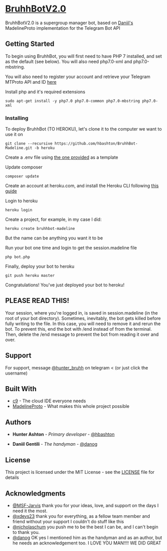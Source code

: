 # [BruhhBotV2.0](https://telegram.me/BruhhBotV2)

BruhhBotV2.0 is a supergroup manager bot, based on [Daniil's](https://github.com/danog/MadelineProto) MadelineProto implementation for the Telegram Bot API

## Getting Started

To begin using BruhhBot, you will first need to have PHP 7 installed, and set as the default (see below). You will also need php7.0-xml and php7.0-mbstring.

You will also need to register your account and retrieve your Telegram MTProto API and ID [here](https://my.telegram.org/apps)

Install php and it's required extensions

```
sudo apt-get install -y php7.0 php7.0-common php7.0-mbstring php7.0-xml
```
### Installing

To deploy BruhhBot (TO HEROKU), let's clone it to the computer we want to use it on

```
git clone --recursive https://github.com/hbashton/BruhhBot-Madeline.git -b heroku
```
Create a .env file using [the one provided](.env.example) as a template

Update composer

```
composer update
```
Create an account at heroku.com, and install the Heroku CLI following [this guide](https://devcenter.heroku.com/articles/heroku-cli)

Login to heroku

```
heroku login 
```
Create a project, for example, in my case I did:

```
heroku create bruhhbot-madeline
```
But the name can be anything you want it to be

Run your bot one time and login to get the session.madeline file

```
php bot.php
```
Finally, deploy your bot to heroku

```
git push heroku master
```

Congratulations! You've just deployed your bot to heroku!
## PLEASE READ THIS!

Your session, where you're logged in, is saved in session.madeline (in the root of your bot directory).
Sometimes, inevitably, the bot gets killed before fully writing to the file. In this case, you will need to remove it and rerun the bot.
To prevent this, end the bot with /end instead of from the terminal. Then, delete the /end message to prevent the bot from reading it over and over.

## Support

For support, message [@hunter_bruhh](https://telegram.me/hunter_bruhh) on telegram < (or just click the username)

## Built With

* [c9](https://c9.io) - The cloud IDE everyone needs
* [MadelineProto](https://github.com/danog/MadelineProto) - What makes this whole project possible

## Authors

* **Hunter Ashton** - *Primary developer* - [@hbashton](https://github.com/hbashton)

* **Daniil Gentili** - *The handyman* - [@danog](https://github.com/danog)

## License

This project is licensed under the MIT License - see the [LICENSE](LICENSE) file for details

## Acknowledgments

* [@MSF-Jarvis](https://github.com/msf-jarvis) thank you for your ideas, love, and support on the days I need it the most.
* [@xdevs23](https://github.com/xdevs23) thank you for everything, as a fellow team member and friend without your support I couldn't do stuff like this
* [@nicholaschum](https://github.com/nicholaschum) you push me to be the best I can be, and I can't begin to thank you.
* [@danog](https://github.com/danog) OK yes I mentioned him as the handyman and as an author, but he needs an acknowledgement too. I LOVE YOU MAN!!!! WE DID GREAT
